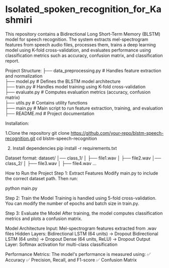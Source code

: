 # Isolated_spoken_recognition_for_Kashmiri

This repository contains a Bidirectional Long Short-Term Memory (BLSTM) model for speech recognition. The system extracts mel-spectrogram features from speech audio files, processes them, trains a deep learning model using K-fold cross-validation, and evaluates performance using classification metrics such as accuracy, confusion matrix, and classification report.



Project Structure:
├── data_preprocessing.py  # Handles feature extraction and normalization  
├── model.py               # Defines the BLSTM model architecture  
├── train.py               # Handles model training using K-fold cross-validation  
├── evaluate.py            # Computes evaluation metrics (accuracy, confusion matrix)  
├── utils.py               # Contains utility functions  
├── main.py                # Main script to run feature extraction, training, and evaluation  
├── README.md              # Project documentation  


Installation:

1.Clone the repository
git clone https://github.com/your-repo/blstm-speech-recognition.git
cd blstm-speech-recognition


2. Install dependencies
pip install -r requirements.txt



Dataset format:
dataset/
│── class_1/
│   ├── file1.wav
│   ├── file2.wav
│── class_2/
│   ├── file3.wav
│   ├── file4.wav
...



How to Run the Project
Step 1: Extract Features
Modify main.py to include the correct dataset path. Then run:

python main.py



Step 2: Train the Model
Training is handled using 5-fold cross-validation. You can modify the number of epochs and batch size in train.py.

Step 3: Evaluate the Model
After training, the model computes classification metrics and plots a confusion matrix.



Model Architecture
Input: Mel-spectrogram features extracted from .wav files
Hidden Layers:
    Bidirectional LSTM (64 units) → Dropout
    Bidirectional LSTM (64 units) → Dropout
    Dense (64 units, ReLU) → Dropout
Output Layer: Softmax activation for multi-class classification


Performance Metrics:
The model's performance is measured using:
✅ Accuracy
✅ Precision, Recall, and F1-score
✅ Confusion Matrix




